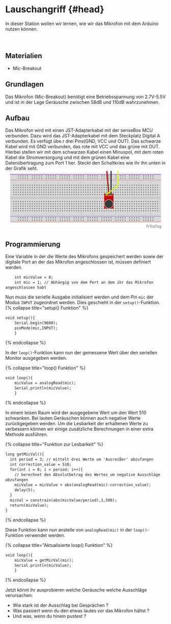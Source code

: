 # Lauschangriff {#head}

<div class="description">
In dieser Station wollen wir lernen, wie wir das Mikrofon mit dem Arduino nutzen können.
</div>
<div class="line">
    <br>
    <br>
</div>

## Materialien 
* Mic-Breakout

## Grundlagen 
Das Mikrofon (Mic-Breakout) benötigt eine Betriebsspannung von 2.7V-5.5V und ist in der Lage Geräusche zwischen 58dB und 110dB wahrzunehmen.

## Aufbau 
Das Mikrofon wird mit einen JST-Adapterkabel mit der senseBox MCU verbunden. Dazu wird das JST-Adapterkabel mit dem Steckplatz Digital A verbunden. Es verfügt übe.r drei Pins(GND, VCC und OUT). Das schwarze Kabel wird mit GND verbunden, das rote mit VCC und das grüne mit OUT. Hierbei stellen wir mit dem schwarzen Kabel einen Minuspol, mit dem roten Kabel die Stromversorgung und mit dem grünen Kabel eine Datenübertragung zum Port 1 her. 
Steckt den Schaltkries wie ihr ihn unten in der Grafik seht.
![Verkabelung des Mikrofons](../pictures/Lauschangriff_Aufbau.png)

## Programmierung

Eine Variable in der die Werte des Mikrofons gespeichert werden sowie der digitale Port an der das Mikrofon angeschlossen ist, müssen definiert werden.
```arduino
    int micValue = 0; 
    int mic = 1; // Abhängig von dem Port an dem ihr das Mikrofon angeschlossen habt
```

Nun muss die serielle Ausgabe initialisiert werden und dem Pin `mic` der Modus `INPUT` zugeordnet werden. Dies geschieht in der `setup()`-Funktion.
{% collapse title="setup() Funktion" %}

```arduino
void setup(){
    Serial.begin(9600);
    pinMode(mic,INPUT);
    }
```
{% endcollapse %}

In der `loop()`-Funktion kann nun der gemessene Wert über den seriellen Monitor ausgegeben werden.

{% collapse title="loop() Funktion" %} 
```arduino
void loop(){
    micValue = analogRead(mic);
    Serial.println(micValue);
    }
```
{% endcollapse %}


In einem leisen Raum wird der ausgegebene Wert um den Wert 510 schwanken. Bei lauten Geräuschen können auch negative Werte zurückgegeben werden. Um die Lesbarkeit der erhaltenen Werte zu verbessern können wir einige zusätzliche Berechnungen in einer extra Methode ausführen. 

{% collapse title="Funktion zur Lesbarkeit" %} 
```arduino
long getMicVal(){
  int period = 3; // mittelt drei Werte um 'Ausreißer' abzufangen
  int correction_value = 510;
  for(int i = 0; i < period; i++){
    // berechnet den Absolutbetrag des Wertes um negative Ausschläge abzufangen
    micValue = micValue + abs(analogRead(mic)-correction_value);
    delay(5);
  }
  micVal = constrain(abs(micValue/period),1,500);    
  return(micValue);
}
```
{% endcollapse %}

Diese Funktion kann nun anstelle von `analogRead(mic)` in der `loop()`-Funktion verwendet werden.

{% collapse title="Aktualisierte loop() Funktion" %} 
```arduino
void loop(){
    micValue = getMicVal(mic);
    Serial.println(micValue);
    }
```
{% endcollapse %}

Jetzt könnt ihr ausprobieren welche Geräusche welche Ausschläge verursachen:
* Wie stark ist der Ausschlag bei Gesprächen ? 
* Was passiert wenn du den etwas lautes vor das Mikrofon hältst ? 
* Und was, wenn du hinein pustest ? 